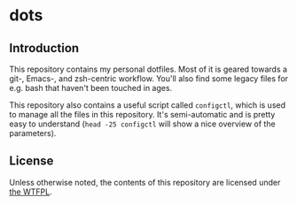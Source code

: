 # dots

## Introduction

This repository contains my personal dotfiles. Most of it is geared towards a git-, Emacs-, and zsh-centric workflow. You'll also find some legacy files for e.g. bash that haven't been touched in ages.

This repository also contains a useful script called `configctl`, which is used to manage all the files in this repository. It's semi-automatic and is pretty easy to understand (`head -25 configctl` will show a nice overview of the parameters).

## License

Unless otherwise noted, the contents of this repository are licensed under [the WTFPL][1].

 [1]: https://github.com/strugee/dots/blob/master/COPYING
 
